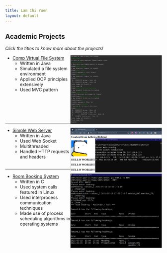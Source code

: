 ```yaml
---
title: Lam Chi Yuen
layout: default
---
```


## Academic Projects
_Click the titles to know more about the projects!_

- [Comp Virtual File System](https://github.com/LammyLam/portfolio/tree/master/CompVirtualFileSystem) [<img align="right" width="294" height="222" src="cvfs1.PNG">](https://lammylam.github.io/portfolio/cvfs1.PNG)
    - Written in Java
    - Simulated a file system environment
    - Applied OOP principles extensively
    - Used MVC pattern
<br/><br/>
<br/><br/>
<br/><br/>

* * *

- [Simple Web Server](https://github.com/LammyLam/portfolio/tree/master/SimpleWebServer) [<img align="right" width="294" height="144" src="web.png">](https://lammylam.github.io/portfolio/web.png)
    - Written in Java 
    - Used Web Socket
    - Multithreaded
    - Handled HTTP requests and headers
<br/><br/>

* * *

- [Room Booking System](https://github.com/LammyLam/portfolio/tree/master/RoomBookingManager) [<img align="right" width="294" height="239" src="rbm1.PNG">](https://lammylam.github.io/portfolio/rbm1.PNG)
    - Written in C
    - Used system calls featured in Linux
    - Used interprocess communication techniques
    - Made use of process scheduling algorithms in operating systems
<br/><br/>
<br/><br/>

